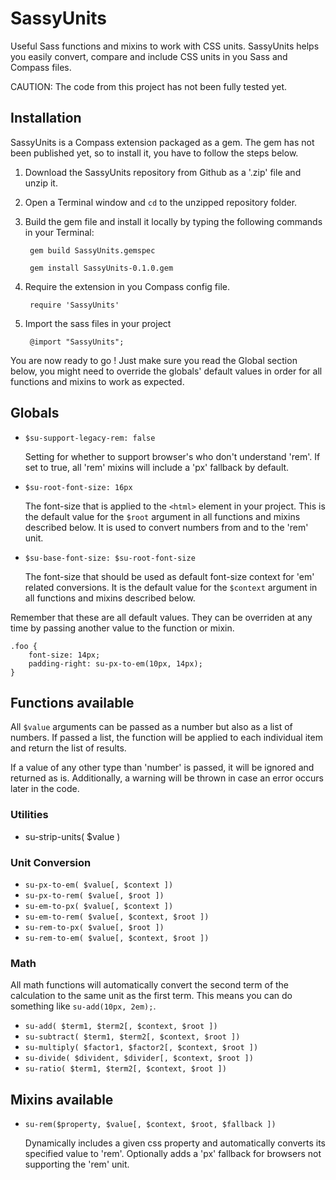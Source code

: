 # SassyUnits

Useful Sass functions and mixins to work with CSS units. SassyUnits helps you easily convert, compare and include CSS units in you Sass and Compass files.

CAUTION: The code from this project has not been fully tested yet.

## Installation

SassyUnits is a Compass extension packaged as a gem. The gem has not been published yet, so to install it, you have to follow the steps below.

1. Download the SassyUnits repository from Github as a '.zip' file and unzip it.

2. Open a Terminal window and `cd` to the unzipped repository folder.

3. Build the gem file and install it locally by typing the following commands in your Terminal:

        gem build SassyUnits.gemspec

        gem install SassyUnits-0.1.0.gem

4. Require the extension in you Compass config file.

        require 'SassyUnits'

5. Import the sass files in your project

        @import "SassyUnits";

You are now ready to go ! Just make sure you read the Global section below, you might need to override the globals' default values in order for all functions and mixins to work as expected.

## Globals

* `$su-support-legacy-rem: false`

    Setting for whether to support browser's who don't understand 'rem'. If set to true, all 'rem' mixins will include a 'px' fallback by default.

* `$su-root-font-size: 16px`

    The font-size that is applied to the `<html>` element in your project. This is the default value for the `$root` argument in all functions and mixins described below. It is used to convert numbers from and to the 'rem' unit.

* `$su-base-font-size: $su-root-font-size`

    The font-size that should be used as default font-size context for 'em' related conversions. It is the default value for the `$context` argument in all functions and mixins described below.

Remember that these are all default values. They can be overriden at any time by passing another value to the function or mixin.

    .foo {
        font-size: 14px;
        padding-right: su-px-to-em(10px, 14px);
    }

## Functions available

All `$value` arguments can be passed as a number but also as a list of numbers. If passed a list, the function will be applied to each individual item and return the list of results.

If a value of any other type than 'number' is passed, it will be ignored and returned as is. Additionally, a warning will be thrown in case an error occurs later in the code.

### Utilities

* su-strip-units( $value )

### Unit Conversion

* `su-px-to-em( $value[, $context ])`
* `su-px-to-rem( $value[, $root ])`
* `su-em-to-px( $value[, $context ])`
* `su-em-to-rem( $value[, $context, $root ])`
* `su-rem-to-px( $value[, $root ])`
* `su-rem-to-em( $value[, $context, $root ])`

### Math

All math functions will automatically convert the second term of the calculation to the same unit as the first term. This means you can do something like `su-add(10px, 2em);`.

* `su-add( $term1, $term2[, $context, $root ])`
* `su-subtract( $term1, $term2[, $context, $root ])`
* `su-multiply( $factor1, $factor2[, $context, $root ])`
* `su-divide( $divident, $divider[, $context, $root ])`
* `su-ratio( $term1, $term2[, $context, $root ])`

## Mixins available

* `su-rem($property, $value[, $context, $root, $fallback ])`

    Dynamically includes a given css property and automatically converts its specified value to 'rem'. Optionally adds a 'px' fallback for browsers not supporting the 'rem' unit.